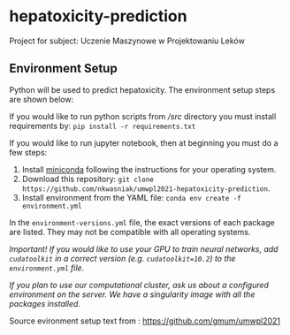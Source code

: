# hepatoxicity-prediction

Project for subject: Uczenie Maszynowe w Projektowaniu Leków

## Environment Setup

Python will be used to predict hepatoxicity. The environment setup steps are shown below:

If you would like to run python scripts from _/src_ directory you must install requirements by: `pip install -r requirements.txt`

If you would like to run jupyter notebook, then at beginning you must do a few steps:

1. Install [miniconda](https://docs.conda.io/en/latest/miniconda.html) following the instructions for your operating system.
2. Download this repository: `git clone https://github.com/nkwasniak/umwpl2021-hepatoxicity-prediction`.
3. Install environment from the YAML file: `conda env create -f environment.yml`

In the `environment-versions.yml` file, the exact versions of each package are listed. They may not be compatible with all operating systems.

_Important! If you would like to use your GPU to train neural networks, add `cudatoolkit` in a correct version (e.g. `cudatoolkit=10.2`) to the `environment.yml` file._

_If you plan to use our computational cluster, ask us about a configured environment on the server. We have a singularity image with all the packages installed._

Source evironment setup text from : https://github.com/gmum/umwpl2021

